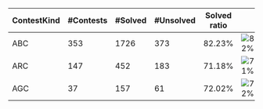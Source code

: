 | ContestKind | #Contests | #Solved | #Unsolved | Solved ratio | |
| - | - | - | - | - | - |
| ABC | 353 | 1726 | 373 | 82.23% | ![82%](https://progress-bar.xyz/82?title=Solved) |
| ARC | 147 | 452 | 183 | 71.18% | ![71%](https://progress-bar.xyz/71?title=Solved) |
| AGC | 37 | 157 | 61 | 72.02% | ![72%](https://progress-bar.xyz/72?title=Solved) |
